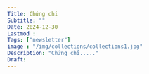 ```yaml
---
Title: Chứng chỉ
Subtitle: ""
Date: 2024-12-30
Lastmod : 
Tags: ["newsletter"]
image : "/img/collections/collections1.jpg"
Description: "Chứng chỉ....."
Draft: 
---
```


